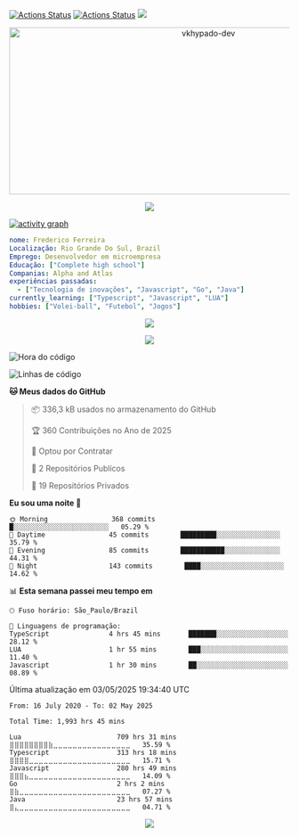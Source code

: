 [![Actions Status](https://github.com/vkhypado-dev/vkhypado-dev/workflows/wakatime-stats/badge.svg)](https://github.com/vkhypado-dev/vkhypado-dev/actions)
[![Actions Status](https://github.com/vkhypado-dev/vkhypado-dev/workflows/update-gh-activity/badge.svg)](https://github.com/vkhypado-dev/vkhypado-dev/actions)
![](https://visitor-badge.glitch.me/badge?page_id=vkhypado-dev.vkhypado-dev)

<!-- <p align="center">
<img alt="loficity" width="600px" src="https://github.com/HyunCafe/HyunCafe/raw/main/assests/loficity.gif"</img>
</p> -->

<p align="center">
  <img src="https://socialify.git.ci/vkhypado-dev/vkhypado-dev/image?font=Source%20Code%20Pro&forks=1&issues=1&language=1&name=1&owner=1&pattern=Plus&pulls=1&stargazers=1&theme=Dark" alt="vkhypado-dev" width="700" height="300" />
</p>

<p align="center">
  <img alig src="https://github-profile-trophy.vercel.app/?username=vkhypado-dev&theme=onedark&column=-1" />
</p>

[![activity graph](https://github-readme-activity-graph.vercel.app/graph?username=vkhypado-dev&theme=github-dark-dimmed&custom_title=vkhypado-dev%20Activity%20Graph&hide_border=true)](https://github.com/ashutosh00710/github-readme-activity-graph)

```yaml
nome: Frederico Ferreira
Localização: Rio Grande Do Sul, Brazil
Emprego: Desenvolvedor em microempresa
Educação: ["Complete high school"]
Companias: Alpha and Atlas
experiências passadas:
  - ["Tecnologia de inovações", "Javascript", "Go", "Java"]
currently_learning: ["Typescript", "Javascript", "LUA"]
hobbies: ["Volei-ball", "Futebol", "Jogos"]
```

<p align="center">
  <img src="https://spotify-github-profile.kittinanx.com/api/view?uid=31q7ykieeevu3qsnhrnbzfmpyc7u&cover_image=true&theme=default&show_offline=false&background_color=121212&interchange=false&bar_color=28b839&bar_color_cover=true">
</p>

<p align="center">
  <img src="https://spotify-recently-played-readme.vercel.app/api?user=31q7ykieeevu3qsnhrnbzfmpyc7u">
</p>

<!--START_SECTION:waka-->
![Hora do código](http://img.shields.io/badge/Code%20Time-1%2C990%20hrs%2053%20mins-blue)

![Linhas de código](https://img.shields.io/badge/From%20Hello%20World%20I%27ve%20Written-75.1%20million%20lines%20of%20code-blue)

**🐱 Meus dados do GitHub** 

> 📦 336,3 kB usados ​​no armazenamento do GitHub
 > 
> 🏆 360 Contribuições no Ano de 2025
 > 
> 💼 Optou por Contratar
 > 
> 📜 2 Repositórios Publícos
 > 
> 🔑 19 Repositórios Privados
 > 
**Eu sou uma noite 🦉** 

```text
🌞 Morning                368 commits         █░░░░░░░░░░░░░░░░░░░░░░░░   05.29 % 
🌆 Daytime                45 commits        █████████░░░░░░░░░░░░░░░░   35.79 % 
🌃 Evening                85 commits        ███████████░░░░░░░░░░░░░░   44.31 % 
🌙 Night                  143 commits        ████░░░░░░░░░░░░░░░░░░░░░   14.62 % 
```


📊 **Esta semana passei meu tempo em** 

```text
🕑︎ Fuso horário: São_Paulo/Brazil

💬 Linguagens de programação: 
TypeScript               4 hrs 45 mins       ███████░░░░░░░░░░░░░░░░░░   28.12 % 
LUA                      1 hr 55 mins        ███░░░░░░░░░░░░░░░░░░░░░░   11.40 % 
Javascript               1 hr 30 mins        ██░░░░░░░░░░░░░░░░░░░░░░░   08.89 % 
```


 Última atualização em 03/05/2025 19:34:40 UTC
<!--END_SECTION:waka-->

<!--START_SECTION:waka-simple-->

```text
From: 16 July 2020 - To: 02 May 2025

Total Time: 1,993 hrs 45 mins

Lua                        709 hrs 31 mins ⣿⣿⣿⣿⣿⣿⣿⣿⣷⣀⣀⣀⣀⣀⣀⣀⣀⣀⣀⣀⣀⣀⣀⣀⣀   35.59 %
Typescript                 313 hrs 18 mins ⣿⣿⣿⣿⣀⣀⣀⣀⣀⣀⣀⣀⣀⣀⣀⣀⣀⣀⣀⣀⣀⣀⣀⣀⣀   15.71 %
Javascript                 280 hrs 49 mins ⣿⣿⣿⣦⣀⣀⣀⣀⣀⣀⣀⣀⣀⣀⣀⣀⣀⣀⣀⣀⣀⣀⣀⣀⣀   14.09 %
Go                         2 hrs 2 mins  ⣿⣷⣀⣀⣀⣀⣀⣀⣀⣀⣀⣀⣀⣀⣀⣀⣀⣀⣀⣀⣀⣀⣀⣀⣀   07.27 %
Java                       23 hrs 57 mins  ⣿⣄⣀⣀⣀⣀⣀⣀⣀⣀⣀⣀⣀⣀⣀⣀⣀⣀⣀⣀⣀⣀⣀⣀⣀   04.71 %
```

<!--END_SECTION:waka-simple-->
<p align="center">
  <img src="https://capsule-render.vercel.app/api?type=waving&color=gradient&height=60&section=footer"/>
</p>
